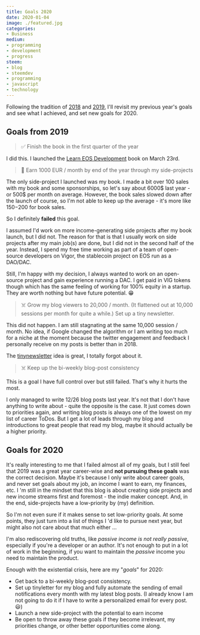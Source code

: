 ```yaml
---
title: Goals 2020
date: 2020-01-04
image: ./featured.jpg
categories:
- Business
medium:
- programming
- development
- progress
steem:
- blog
- steemdev
- programming
- javascript
- technology
---
```


Following the tradition of [2018](/goals-2018) and [2019](/goals-2019), I'll revisit my previous year's goals and see what I achieved, and set new goals for 2020.

## Goals from 2019

> ✅ Finish the book in the first quarter of the year

I did this. I launched the [Learn EOS Development](https://learneos.dev) book on March 23rd.

> 🏁 Earn 1000 EUR / month by end of the year through my side-projects

The only side-project I launched was my book. I made a bit over 100 sales with my book and some sponsorships, so let's say about 6000$ last year - or 500$ per month on average. However, the book sales slowed down after the launch of course, so I'm not able to keep up the average - it's more like 150$-200$ for book sales.

So I definitely **failed** this goal.

I assumed I'd work on more income-generating side projects after my book launch, but I did not.
The reason for that is that I usually work on side projects after my main job(s) are done, but I did not in the second half of the year.
Instead, I spend my free time working as part of a team of open-source developers on Vigor, the stablecoin project on EOS run as a DAO/DAC.

Still, I'm happy with my decision, I always wanted to work on an open-source project and gain experience running a DAC.
I get paid in VIG tokens though which has the same feeling of working for 100% equity in a startup. They are worth nothing but have future potential. 😁


> ☠️ Grow my blog viewers to 20,000 / month. (It flattened out at 10,000 sessions per month for quite a while.) Set up a tiny newsletter.

This did not happen. I am still stagnating at the same 10,000 session / month.
No idea, if Google changed the algorithm or I am writing too much for a niche at the moment because the twitter engagement and feedback I personally receive on my posts is better than in 2018.

The [tinynewsletter](https://tinyletter.com/) idea is great, I totally forgot about it.

> ☠️ Keep up the bi-weekly blog-post consistency

This is a goal I have full control over but still failed.
That's why it hurts the most.

I only managed to write 12/26 blog posts last year. It's not that I don't have anything to write about - quite the opposite is the case.
It just comes down to priorities again, and writing blog posts is always one of the lowest on my list of career ToDos.
But I get a lot of leads through my blog and introductions to great people that read my blog, maybe it should actually be a higher priority.

## Goals for 2020

It's really interesting to me that I failed almost all of my goals, but I still feel that 2019 was a great year career-wise and **not pursuing these goals** was the correct decision.
Maybe it's because I only write about career goals, and never set goals about my job, an income I want to earn, my finances, etc.
I 'm still in the mindset that this blog is about creating side projects and new income streams first and foremost - the indie maker concept.
And, in the end, side-projects have a low-priority by (my) definition.

So I'm not even sure if it makes sense to set low-priority goals.
At some points, they just turn into a list of things I 'd like to pursue next year, but might also not care about that much either ...

I'm also rediscovering old truths, like _passive income is not really passive_, especially if you're a developer or an author.
It's not enough to put in a lot of work in the beginning, if you want to maintain the _passive_ income you need to maintain the product.

Enough with the existential crisis, here are my "_goals_" for 2020:

* Get back to a bi-weekly blog-post consistency.
* Set up tinyletter for my blog and fully automate the sending of email notifications every month with my latest blog posts. (I already know I am not going to do it if I have to write a personalized email for every post. 😃)
* Launch a new side-project with the potential to earn income
* Be open to throw away these goals if they become irrelevant, my priorities change, or other better opportunities come along.
